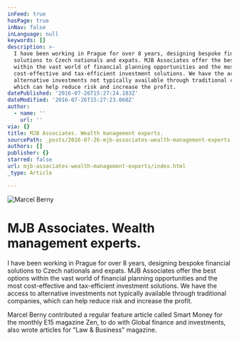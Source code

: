 ```yaml
---
inFeed: true
hasPage: true
inNav: false
inLanguage: null
keywords: []
description: >-
  I have been working in Prague for over 8 years, designing bespoke financial
  solutions to Czech nationals and expats. MJB Associates offer the best options
  within the vast world of financial planning opportunities and the most
  cost-effective and tax-efficient investment solutions. We have the access to
  alternative investments not typically available through traditional companies,
  which can help reduce risk and increase the profit. 
datePublished: '2016-07-26T15:27:24.183Z'
dateModified: '2016-07-26T15:27:23.060Z'
author:
  - name: ''
    url: ''
via: {}
title: MJB Associates. Wealth management experts.
sourcePath: _posts/2016-07-26-mjb-associates-wealth-management-experts.md
authors: []
publisher: {}
starred: false
url: mjb-associates-wealth-management-experts/index.html
_type: Article

---
```

![Marcel Berny](https://the-grid-user-content.s3-us-west-2.amazonaws.com/0c3ebee3-9bb1-421c-80e2-7e8eec6427b8.jpg)

# MJB Associates. Wealth management experts.

I have been working in Prague for over 8 years, designing bespoke financial solutions to Czech nationals and expats. MJB Associates offer the best options within the vast world of financial planning opportunities and the most cost-effective and tax-efficient investment solutions. We have the access to alternative investments not typically available through traditional companies, which can help reduce risk and increase the profit. 

Marcel Berny contributed a regular feature article called Smart Money for the monthly E15 magazine Zen, to do with Global finance and investments, also wrote articles for "Law & Business" magazine.